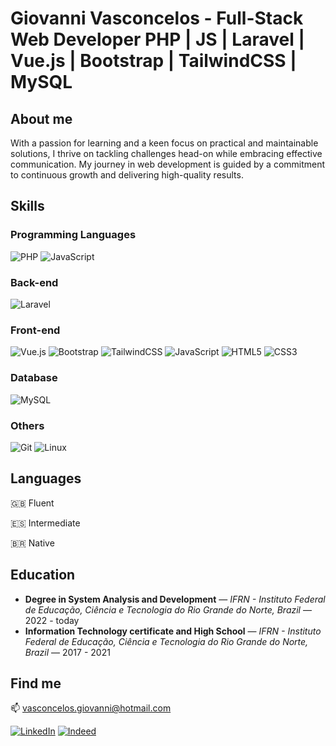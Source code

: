 # Giovanni Vasconcelos - Full-Stack Web Developer PHP | JS | Laravel | Vue.js | Bootstrap | TailwindCSS | MySQL

## About me
With a passion for learning and a keen focus on practical and maintainable solutions, I thrive on tackling challenges head-on while embracing effective communication. My journey in web development is guided by a commitment to continuous growth and delivering high-quality results.

## Skills
### Programming Languages
![PHP](https://img.shields.io/badge/php-%23777BB4.svg?style=for-the-badge&logo=php&logoColor=white)
![JavaScript](https://img.shields.io/badge/javascript-%23323330.svg?style=for-the-badge&logo=javascript&logoColor=%23F7DF1E)

### Back-end
![Laravel](https://img.shields.io/badge/laravel-%23FF2D20.svg?style=for-the-badge&logo=laravel&logoColor=white)

### Front-end
![Vue.js](https://img.shields.io/badge/vuejs-%2335495e.svg?style=for-the-badge&logo=vuedotjs&logoColor=%234FC08D)
![Bootstrap](https://img.shields.io/badge/bootstrap-%23563D7C.svg?style=for-the-badge&logo=bootstrap&logoColor=white)
![TailwindCSS](https://img.shields.io/badge/tailwindcss-%2338B2AC.svg?style=for-the-badge&logo=tailwind-css&logoColor=white)
![JavaScript](https://img.shields.io/badge/javascript-%23323330.svg?style=for-the-badge&logo=javascript&logoColor=%23F7DF1E)
![HTML5](https://img.shields.io/badge/html5-%23E34F26.svg?style=for-the-badge&logo=html5&logoColor=white)
![CSS3](https://img.shields.io/badge/css3-%231572B6.svg?style=for-the-badge&logo=css3&logoColor=white)


### Database
![MySQL](https://img.shields.io/badge/mysql-%2300f.svg?style=for-the-badge&logo=mysql&logoColor=white)

### Others
![Git](https://img.shields.io/badge/git-%23F05033.svg?style=for-the-badge&logo=git&logoColor=white)
![Linux](https://img.shields.io/badge/Linux-FCC624?style=for-the-badge&logo=linux&logoColor=black)

## Languages

🇬🇧 Fluent

🇪🇸 Intermediate

🇧🇷 Native

## Education
- **Degree in System Analysis and Development** — *IFRN - Instituto Federal de Educação, Ciência e Tecnologia do Rio Grande do Norte, Brazil* — 2022 - today
- **Information Technology certificate and High School** — *IFRN - Instituto Federal de Educação, Ciência e Tecnologia do Rio Grande do Norte, Brazil* — 2017 - 2021

## Find me

📫 vasconcelos.giovanni@hotmail.com

[![LinkedIn](https://img.shields.io/badge/linkedin-%230077B5.svg?style=for-the-badge&logo=linkedin&logoColor=white)](https://www.linkedin.com/in/vasconcelos-giovanni)
[![Indeed](https://img.shields.io/badge/indeed-003A9B?style=for-the-badge&logo=indeed&logoColor=white)](https://my.indeed.com/p/giovanniv-mfy2ybq)

